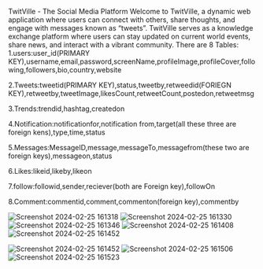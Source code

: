 TwitVille - The Social Media Platform
Welcome to TwitVille, a dynamic web application where users can connect with others, share thoughts, and engage with messages known as “tweets”. TwitVille serves as a knowledge exchange platform where users can stay updated on current world events, share news, and interact with a vibrant community.
There are 8 Tables:
1.users:user_id(PRIMARY KEY),username,email,password,screenName,profileImage,profileCover,following,followers,bio,country,website

2.Tweets:tweetid(PRIMARY KEY),status,tweetby,retweedid(FORIEGN KEY),retweetby,tweetImage,likesCount,retweetCount,postedon,retweetmsg

3.Trends:trendid,hashtag,createdon

4.Notification:notificationfor,notification from,target(all these three are foreign kens),type,time,status 

5.Messages:MessageID,message,messageTo,messagefrom(these two are foreign keys),messageon,status

6.Likes:likeid,likeby,likeon

7.follow:followid,sender,reciever(both are Foreign key),followOn

8.Comment:commentid,comment,commenton(foreign key),commentby


![Screenshot 2024-02-25 161318](https://github.com/Ramalakshmi2209/Back-end/assets/118355051/182df53e-2122-4776-a9cd-c50011d8e285)
![Screenshot 2024-02-25 161330](https://github.com/Ramalakshmi2209/Back-end/assets/118355051/fc328153-2c86-47b8-a2fc-a044328a8426)
![Screenshot 2024-02-25 161346](https://github.com/Ramalakshmi2209/Back-end/assets/118355051/60b4ca2c-2f23-469f-bcb6-0a16f7ed38a7)
![Screenshot 2024-02-25 161408](https://github.com/Ramalakshmi2209/Back-end/assets/118355051/72fa571e-4561-4dc3-8b39-ec967c28356d)
![Screenshot 2024-02-25 161452](https://github.com/Ramalakshmi2209/Back-end/assets/118355051/93108707-1ee9-4f71-acfd-03e4b029fc68)


![Screenshot 2024-02-25 161452](https://github.com/Ramalakshmi2209/Back-end/assets/118355051/92a3da09-0599-46dd-bf52-e3047e193d38)
![Screenshot 2024-02-25 161506](https://github.com/Ramalakshmi2209/Back-end/assets/118355051/a0db4d42-5ac7-4ab0-8a90-c103aa0a426e)
![Screenshot 2024-02-25 161523](https://github.com/Ramalakshmi2209/Back-end/assets/118355051/fda52890-0589-4bb5-b70f-8dbb28612522)
